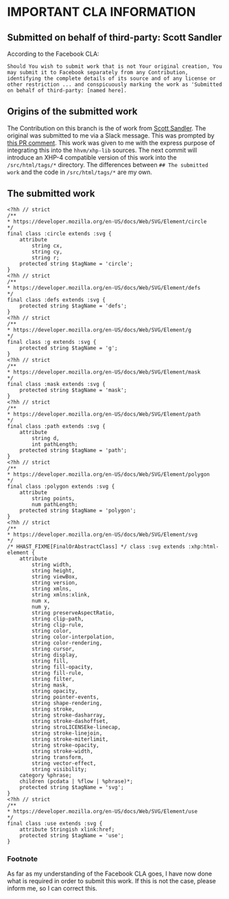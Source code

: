 # IMPORTANT CLA INFORMATION

## Submitted on behalf of third-party: Scott Sandler

According to the Facebook CLA:
```
Should You wish to submit work that is not Your original creation, You may submit it to Facebook separately from any Contribution, identifying the complete details of its source and of any license or other restriction ... and conspicuously marking the work as 'Submitted on behalf of third-party: [named here].
```

## Origins of the submitted work

The Contribution on this branch is the of work from [Scott Sandler](https://github.com/ssandler).
The original was submitted to me via a Slack message.
This was prompted by [this PR comment](https://github.com/hhvm/xhp-lib/pull/260#issuecomment-645657478).
This work was given to me with the express purpose of integrating this into the `hhvm/xhp-lib` sources.
The next commit will introduce an XHP-4 compatible version of this work into the `/src/html/tags/*` directory.
The differences between `## The submitted work` and the code in `/src/html/tags/*` are my own.

## The submitted work

```HACK
<?hh // strict
/**
* https://developer.mozilla.org/en-US/docs/Web/SVG/Element/circle
*/
final class :circle extends :svg {
	attribute
		string cx,
		string cy,
		string r;
	protected string $tagName = 'circle';
}
<?hh // strict
/**
* https://developer.mozilla.org/en-US/docs/Web/SVG/Element/defs
*/
final class :defs extends :svg {
	protected string $tagName = 'defs';
}
<?hh // strict
/**
* https://developer.mozilla.org/en-US/docs/Web/SVG/Element/g
*/
final class :g extends :svg {
	protected string $tagName = 'g';
}
<?hh // strict
/**
* https://developer.mozilla.org/en-US/docs/Web/SVG/Element/mask
*/
final class :mask extends :svg {
	protected string $tagName = 'mask';
}
<?hh // strict
/**
* https://developer.mozilla.org/en-US/docs/Web/SVG/Element/path
*/
final class :path extends :svg {
	attribute
		string d,
		int pathLength;
	protected string $tagName = 'path';
}
<?hh // strict
/**
* https://developer.mozilla.org/en-US/docs/Web/SVG/Element/polygon
*/
final class :polygon extends :svg {
	attribute
		string points,
		num pathLength;
	protected string $tagName = 'polygon';
}
<?hh // strict
/**
* https://developer.mozilla.org/en-US/docs/Web/SVG/Element/svg
*/
/* HHAST_FIXME[FinalOrAbstractClass] */ class :svg extends :xhp:html-element {
	attribute
		string width,
		string height,
		string viewBox,
		string version,
		string xmlns,
		string xmlns:xlink,
		num x,
		num y,
		string preserveAspectRatio,
		string clip-path,
		string clip-rule,
		string color,
		string color-interpolation,
		string color-rendering,
		string cursor,
		string display,
		string fill,
		string fill-opacity,
		string fill-rule,
		string filter,
		string mask,
		string opacity,
		string pointer-events,
		string shape-rendering,
		string stroke,
		string stroke-dasharray,
		string stroke-dashoffset,
		string stroLICENSEke-linecap,
		string stroke-linejoin,
		string stroke-miterlimit,
		string stroke-opacity,
		string stroke-width,
		string transform,
		string vector-effect,
		string visibility;
	category %phrase;
	children (pcdata | %flow | %phrase)*;
	protected string $tagName = 'svg';
}
<?hh // strict
/**
* https://developer.mozilla.org/en-US/docs/Web/SVG/Element/use
*/
final class :use extends :svg {
	attribute Stringish xlink:href;
	protected string $tagName = 'use';
}
```

### Footnote

As far as my understanding of the Facebook CLA goes, I have now done what is required in order to submit this work.
If this is not the case, please inform me, so I can correct this.
